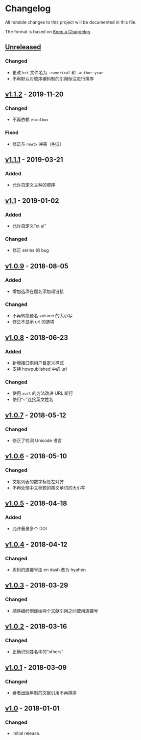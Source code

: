 # Changelog
All notable changes to this project will be documented in this file.

The format is based on [Keep a Changelog](https://keepachangelog.com/en/1.0.0/).

## [Unreleased]
### Changed
- 更改 `bst` 文件名为 `-numerical` 和 `-author-year`
- 不再默认对顺序编码制的引用标注进行排序

## [v1.1.2] - 2019-11-20
### Changed
- 不再依赖 `etoolbox`

### Fixed
- 修正与 `newtx` 冲突（[#42](https://github.com/CTeX-org/gbt7714-bibtex-style/issues/42)）

## [v1.1.1] - 2019-03-21
### Added
- 允许自定义文种的顺序

## [v1.1] - 2019-01-02
### Added
- 允许自定义“et al”

### Changed
- 修正 series 的 bug

## [v1.0.9] - 2018-08-05
### Added
- 增加选项在题名添加超链接

### Changed
- 不再转换题名 volume 的大小写
- 修正不显示 url 的选项

## [v1.0.8] - 2018-06-23
### Added
- 新增接口供用户自定义样式
- 支持 howpublished 中的 url

### Changed
- 使用 `xurl` 的方法改进 URL 断行
- 使用“~”连接英文姓名

## [v1.0.7] - 2018-05-12
### Changed
- 修正了检测 Unicode 语言

## [v1.0.6] - 2018-05-10
### Changed
- 文献列表的数字标签左对齐
- 不再处理中文标题的英文单词的大小写

## [v1.0.5] - 2018-04-18
### Added
- 允许著录多个 DOI

## [v1.0.4] - 2018-04-12
### Changed
- 页码的连接号由 en dash 改为 hyphen

## [v1.0.3] - 2018-03-29
### Changed
- 顺序编码制连续两个文献引用之间使用连接号

## [v1.0.2] - 2018-03-16
### Changed
- 正确识别姓名中的“others”

## [v1.0.1] - 2018-03-09
### Changed
- 著者出版年制的文献引用不再排序

## [v1.0] - 2018-01-01
### Changed
- Initial release.

[Unreleased]: https://github.com/CTeX-org/gbt7714-bibtex-style/compare/v1.1.2...HEAD
[v1.1.2]: https://github.com/CTeX-org/gbt7714-bibtex-style/compare/v1.1.1...v1.1.2
[v1.1.1]: https://github.com/CTeX-org/gbt7714-bibtex-style/compare/v1.1...v1.1.1
[v1.1]: https://github.com/CTeX-org/gbt7714-bibtex-style/compare/v1.0.9...v1.1
[v1.0.9]: https://github.com/CTeX-org/gbt7714-bibtex-style/compare/v1.0.8...v1.0.9
[v1.0.8]: https://github.com/CTeX-org/gbt7714-bibtex-style/compare/v1.0.7...v1.0.8
[v1.0.7]: https://github.com/CTeX-org/gbt7714-bibtex-style/compare/v1.0.6...v1.0.7
[v1.0.6]: https://github.com/CTeX-org/gbt7714-bibtex-style/compare/v1.0.5...v1.0.6
[v1.0.5]: https://github.com/CTeX-org/gbt7714-bibtex-style/compare/v1.0.4...v1.0.5
[v1.0.4]: https://github.com/CTeX-org/gbt7714-bibtex-style/compare/v1.0.3...v1.0.4
[v1.0.3]: https://github.com/CTeX-org/gbt7714-bibtex-style/compare/v1.0.2...v1.0.3
[v1.0.2]: https://github.com/CTeX-org/gbt7714-bibtex-style/compare/v1.0.1...v1.0.2
[v1.0.1]: https://github.com/CTeX-org/gbt7714-bibtex-style/compare/v1.0...v1.0.1
[v1.0]: https://github.com/CTeX-org/gbt7714-bibtex-style/releases/tag/v1.0
